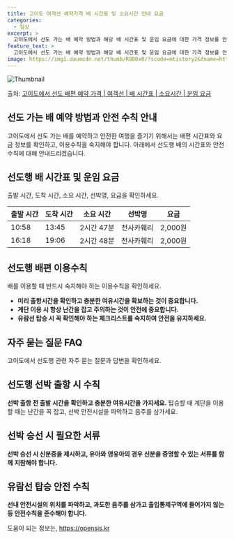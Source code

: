 ```yaml
---
title: 고이도 여객선 예약가격 배 시간표 및 소요시간 안내 요금
categories:
  - 일상
excerpt: >
  고이도에서 선도 가는 배 예약 방법과 해당 배 시간표 및 운임 요금에 대한 가격 정보를 안내 드리겠습니다. 안전하고 재밋는 선도행 여행을 위해 아래 정보 참고하시기 바랍니다. 선도행 배편 예약하기 👈 클릭고이도에서 선도행 배 시간표출발 시간도착 시간소요 시간선박명요금10:5813:452시간 47분천사카훼리2,000원16:1819:062시간 48분천사카훼리2,000원선도행 배편 예약하기 👈 클릭고이도에서 선도행 여객선 탑승 시 이용수칙고이도에서 선도행 배를 이용할 때 반드시 숙지해야 하는 이용수칙을 소개합니다. 중요한 내용: 미리 출항시간을 확인하고 충분한 여유시간을 확보하는 것이 중요합니다.선도행 배 출항시간을 확인한다.출발 직전 혼잡을 피하기 위해 미리 매표소로 가서 충분한 여유시간을 가진다.선박에 탑..
feature_text: >
  고이도에서 선도 가는 배 예약 방법과 해당 배 시간표 및 운임 요금에 대한 가격 정보를 안내 드리겠습니다. 안전하고 재밋는 선도행 여행을 위해 아래 정보 참고하시기 바랍니다. 선도행 배편 예약하기 👈 클릭고이도에서 선도행 배 시간표출발 시간도착 시간소요 시간선박명요금10:5813:452시간 47분천사카훼리2,000원16:1819:062시간 48분천사카훼리2,000원선도행 배편 예약하기 👈 클릭고이도에서 선도행 여객선 탑승 시 이용수칙고이도에서 선도행 배를 이용할 때 반드시 숙지해야 하는 이용수칙을 소개합니다. 중요한 내용: 미리 출항시간을 확인하고 충분한 여유시간을 확보하는 것이 중요합니다.선도행 배 출항시간을 확인한다.출발 직전 혼잡을 피하기 위해 미리 매표소로 가서 충분한 여유시간을 가진다.선박에 탑..
image: https://img1.daumcdn.net/thumb/R800x0/?scode=mtistory2&fname=https%3A%2F%2Fblog.kakaocdn.net%2Fdn%2FItGle%2FbtsHDMrctPk%2FnDkuc82kETRu6a8CqwiXUk%2Fimg.webp
---
```


![Thumbnail](https://img1.daumcdn.net/thumb/R800x0/?scode=mtistory2&fname=https%3A%2F%2Fblog.kakaocdn.net%2Fdn%2FItGle%2FbtsHDMrctPk%2FnDkuc82kETRu6a8CqwiXUk%2Fimg.webp)

<p>출처: <a href="https://opensis.kr/entry/%EA%B3%A0%EC%9D%B4%EB%8F%84%EC%97%90%EC%84%9C-%EC%84%A0%EB%8F%84-%EB%B0%B0%ED%8E%B8-%EC%98%88%EC%95%BD-%EA%B0%80%EA%B2%A9-%EC%97%AC%EA%B0%9D%EC%84%A0-%EB%B0%B0-%EC%8B%9C%EA%B0%84%ED%91%9C-%EC%86%8C%EC%9A%94%EC%8B%9C%EA%B0%84-%EC%9A%B4%EC%9E%84-%EC%9A%94%EA%B8%88" rel="dofollow">고이도에서 선도 배편 예약 가격 | 여객선 | 배 시간표 | 소요시간 | 운임 요금</a> </p>

## 선도 가는 배 예약 방법과 안전 수칙 안내



고이도에서 선도 가는 배를 예약하고 안전한 여행을 즐기기 위해서는 배편 시간표와 요금 정보를 확인하고, 이용수칙을 숙지해야 합니다. 아래에서
선도행 배의 시간표와 안전 수칙에 대해 안내드리겠습니다.



## 선도행 배 시간표 및 운임 요금

출발 시간, 도착 시간, 소요 시간, 선박명, 요금을 확인하세요.

출발 시간 | 도착 시간 | 소요 시간 | 선박명 | 요금  
---|---|---|---|---  
10:58 | 13:45 | 2시간 47분 | 천사카훼리 | 2,000원  
16:18 | 19:06 | 2시간 48분 | 천사카훼리 | 2,000원  
  


## 선도행 배편 이용수칙

배를 이용할 때 반드시 숙지해야 하는 이용수칙을 확인하세요.

  * **미리 출항시간을 확인하고 충분한 여유시간을 확보하는 것이 중요합니다.**
  * **계단 이용 시 항상 난간을 잡고 주의하는 것이 안전에 중요합니다.**
  * **유람선 탑승 시 꼭 확인해야 하는 체크리스트를 숙지하여 안전을 유지하세요.**



## 자주 묻는 질문 FAQ

고이도에서 선도행 관련 자주 묻는 질문과 답변을 확인하세요.



## 선도행 선박 출항 시 수칙

**선박 출항 전 출발 시간을 확인하고 충분한 여유시간을 가지세요.** 탑승할 때 계단을 이용할 때는 난간을 꼭 잡고, 선박 안전시설을
파악하고 음주를 삼가세요.

## 선박 승선 시 필요한 서류

**선박 승선 시 신분증을 제시하고, 유아와 영유아의 경우 신분을 증명할 수 있는 서류를 함께 지참해야 합니다.**

## 유람선 탑승 안전 수칙

**선내 안전시설의 위치를 파악하고, 과도한 음주를 삼가고 출입통제구역에 들어가지 않는 등 안전수칙을 준수해야 합니다.**





 

도움이 되는 정보는, <a href="https://opensis.kr" rel="dofollow">https://opensis.kr</a>


